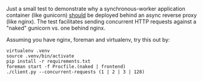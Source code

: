 Just a small test to demonstrate why a synchronous-worker application container (like gunicorn) [should](http://gunicorn.org/design.html) be deployed behind an async reverse proxy (like nginx). The test facilitates sending concurrent HTTP requests against a "naked" gunicorn vs. one behind nginx.

Assuming you have nginx, foreman and virtualenv, try this out by:

    virtualenv .venv
    source .venv/bin/activate
    pip install -r requirements.txt
    foreman start -f Procfile.(naked | frontend)
    ./client.py --concurrent-requests (1 | 2 | 3 | 128)
